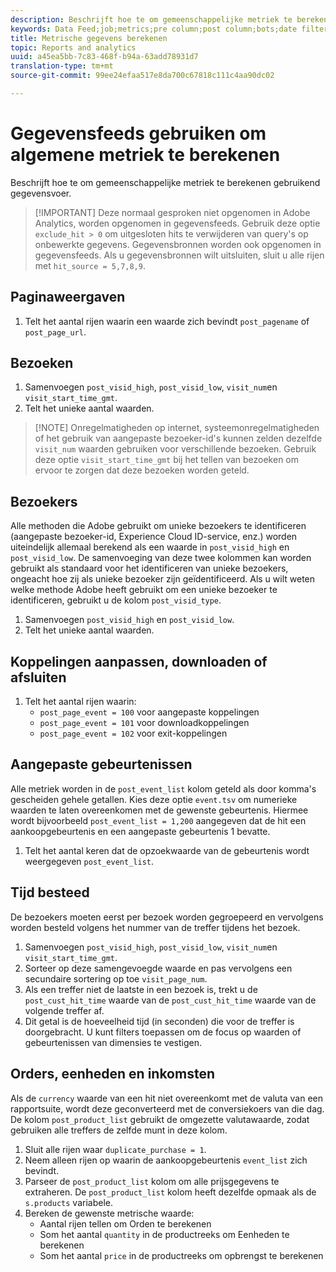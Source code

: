 ```yaml
---
description: Beschrijft hoe te om gemeenschappelijke metriek te berekenen gebruikend gegevensvoer.
keywords: Data Feed;job;metrics;pre column;post column;bots;date filtering;event string;common;formulas
title: Metrische gegevens berekenen
topic: Reports and analytics
uuid: a45ea5bb-7c83-468f-b94a-63add78931d7
translation-type: tm+mt
source-git-commit: 99ee24efaa517e8da700c67818c111c4aa90dc02

---
```



# Gegevensfeeds gebruiken om algemene metriek te berekenen

Beschrijft hoe te om gemeenschappelijke metriek te berekenen gebruikend gegevensvoer.

> [!IMPORTANT] Deze normaal gesproken niet opgenomen in Adobe Analytics, worden opgenomen in gegevensfeeds. Gebruik deze optie `exclude_hit > 0` om uitgesloten hits te verwijderen van query&#39;s op onbewerkte gegevens. Gegevensbronnen worden ook opgenomen in gegevensfeeds. Als u gegevensbronnen wilt uitsluiten, sluit u alle rijen met `hit_source = 5,7,8,9`.

## Paginaweergaven

1. Telt het aantal rijen waarin een waarde zich bevindt `post_pagename` of `post_page_url`.

## Bezoeken

1. Samenvoegen `post_visid_high`, `post_visid_low`, `visit_num`en `visit_start_time_gmt`.
1. Telt het unieke aantal waarden.

> [!NOTE] Onregelmatigheden op internet, systeemonregelmatigheden of het gebruik van aangepaste bezoeker-id&#39;s kunnen zelden dezelfde `visit_num` waarden gebruiken voor verschillende bezoeken. Gebruik deze optie `visit_start_time_gmt` bij het tellen van bezoeken om ervoor te zorgen dat deze bezoeken worden geteld.

## Bezoekers

Alle methoden die Adobe gebruikt om unieke bezoekers te identificeren (aangepaste bezoeker-id, Experience Cloud ID-service, enz.) worden uiteindelijk allemaal berekend als een waarde in `post_visid_high` en `post_visid_low`. De samenvoeging van deze twee kolommen kan worden gebruikt als standaard voor het identificeren van unieke bezoekers, ongeacht hoe zij als unieke bezoeker zijn geïdentificeerd. Als u wilt weten welke methode Adobe heeft gebruikt om een unieke bezoeker te identificeren, gebruikt u de kolom `post_visid_type`.

1. Samenvoegen `post_visid_high` en `post_visid_low`.
2. Telt het unieke aantal waarden.

## Koppelingen aanpassen, downloaden of afsluiten

1. Telt het aantal rijen waarin:
   * `post_page_event = 100` voor aangepaste koppelingen
   * `post_page_event = 101` voor downloadkoppelingen
   * `post_page_event = 102` voor exit-koppelingen

## Aangepaste gebeurtenissen

Alle metriek worden in de `post_event_list` kolom geteld als door komma&#39;s gescheiden gehele getallen. Kies deze optie `event.tsv` om numerieke waarden te laten overeenkomen met de gewenste gebeurtenis. Hiermee wordt bijvoorbeeld `post_event_list = 1,200` aangegeven dat de hit een aankoopgebeurtenis en een aangepaste gebeurtenis 1 bevatte.

1. Telt het aantal keren dat de opzoekwaarde van de gebeurtenis wordt weergegeven `post_event_list`.

## Tijd besteed

De bezoekers moeten eerst per bezoek worden gegroepeerd en vervolgens worden besteld volgens het nummer van de treffer tijdens het bezoek.

1. Samenvoegen `post_visid_high`, `post_visid_low`, `visit_num`en `visit_start_time_gmt`.
2. Sorteer op deze samengevoegde waarde en pas vervolgens een secundaire sortering op toe `visit_page_num`.
3. Als een treffer niet de laatste in een bezoek is, trekt u de `post_cust_hit_time` waarde van de `post_cust_hit_time` waarde van de volgende treffer af.
4. Dit getal is de hoeveelheid tijd (in seconden) die voor de treffer is doorgebracht. U kunt filters toepassen om de focus op waarden of gebeurtenissen van dimensies te vestigen.

## Orders, eenheden en inkomsten

Als de `currency` waarde van een hit niet overeenkomt met de valuta van een rapportsuite, wordt deze geconverteerd met de conversiekoers van die dag. De kolom `post_product_list` gebruikt de omgezette valutawaarde, zodat gebruiken alle treffers de zelfde munt in deze kolom.

1. Sluit alle rijen waar `duplicate_purchase = 1`.
2. Neem alleen rijen op waarin de aankoopgebeurtenis `event_list` zich bevindt.
3. Parseer de `post_product_list` kolom om alle prijsgegevens te extraheren. De `post_product_list` kolom heeft dezelfde opmaak als de `s.products` variabele.
4. Bereken de gewenste metrische waarde:
   * Aantal rijen tellen om Orden te berekenen
   * Som het aantal `quantity` in de productreeks om Eenheden te berekenen
   * Som het aantal `price` in de productreeks om opbrengst te berekenen
